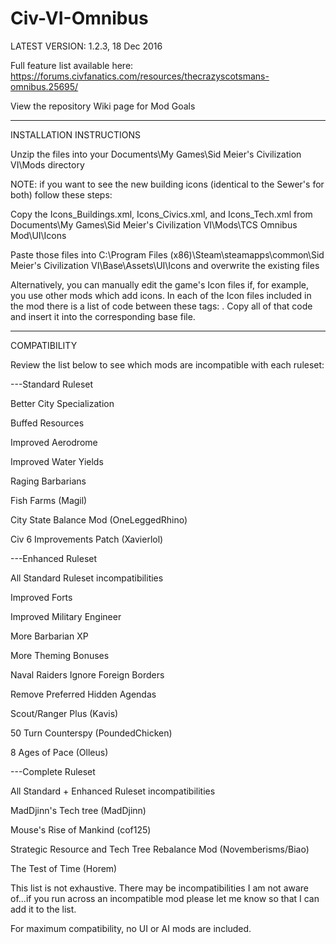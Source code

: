 # Civ-VI-Omnibus
LATEST VERSION: 1.2.3, 18 Dec 2016

Full feature list available here: https://forums.civfanatics.com/resources/thecrazyscotsmans-omnibus.25695/

View the repository Wiki page for Mod Goals

----------------------------------------------------------------------------------------------------------------
INSTALLATION INSTRUCTIONS

Unzip the files into your Documents\My Games\Sid Meier's Civilization VI\Mods directory

NOTE: if you want to see the new building icons (identical to the Sewer's for both) follow these steps:

Copy the Icons_Buildings.xml, Icons_Civics.xml, and Icons_Tech.xml from Documents\My Games\Sid Meier's Civilization VI\Mods\TCS Omnibus Mod\UI\Icons

Paste those files into C:\Program Files (x86)\Steam\steamapps\common\Sid Meier's Civilization VI\Base\Assets\UI\Icons and overwrite the existing files

Alternatively, you can manually edit the game's Icon files if, for example, you use other mods which add icons. In each of the Icon files included in the mod there is a list of code between these tags: <!--TSC Omnibus begin--><!--TSC end-->. Copy all of that code and insert it into the corresponding base file.

----------------------------------------------------------------------------------------------------------------
COMPATIBILITY

Review the list below to see which mods are incompatible with each ruleset:


---Standard Ruleset

Better City Specialization

Buffed Resources

Improved Aerodrome

Improved Water Yields

Raging Barbarians

Fish Farms (Magil)

City State Balance Mod (OneLeggedRhino)

Civ 6 Improvements Patch (Xavierlol)


---Enhanced Ruleset

All Standard Ruleset incompatibilities

Improved Forts

Improved Military Engineer

More Barbarian XP

More Theming Bonuses

Naval Raiders Ignore Foreign Borders

Remove Preferred Hidden Agendas

Scout/Ranger Plus (Kavis)

50 Turn Counterspy (PoundedChicken)

8 Ages of Pace (Olleus)


---Complete Ruleset

All Standard + Enhanced Ruleset incompatibilities

MadDjinn's Tech tree (MadDjinn)

Mouse's Rise of Mankind (cof125)

Strategic Resource and Tech Tree Rebalance Mod (Novemberisms/Biao)

The Test of Time (Horem)


This list is not exhaustive. There may be incompatibilities I am not aware of...if you run across an incompatible mod please let me know so that I can add it to the list.

For maximum compatibility, no UI or AI mods are included.
